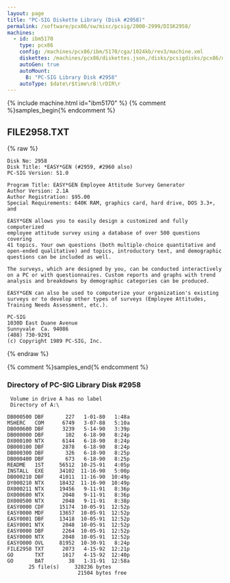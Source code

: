```yaml
---
layout: page
title: "PC-SIG Diskette Library (Disk #2958)"
permalink: /software/pcx86/sw/misc/pcsig/2000-2999/DISK2958/
machines:
  - id: ibm5170
    type: pcx86
    config: /machines/pcx86/ibm/5170/cga/1024kb/rev3/machine.xml
    diskettes: /machines/pcx86/diskettes.json,/disks/pcsigdisks/pcx86/diskettes.json
    autoGen: true
    autoMount:
      B: "PC-SIG Library Disk #2958"
    autoType: $date\r$time\rB:\rDIR\r
---
```


{% include machine.html id="ibm5170" %}
{% comment %}samples_begin{% endcomment %}

## FILE2958.TXT

{% raw %}
```
Disk No: 2958                                                           
Disk Title: *EASY*GEN (#2959, #2960 also)                               
PC-SIG Version: S1.0                                                    
                                                                        
Program Title: EASY*GEN Employee Attitude Survey Generator              
Author Version: 2.1A                                                    
Author Registration: $95.00                                             
Special Requirements: 640K RAM, graphics card, hard drive, DOS 3.3+, and
                                                                        
EASY*GEN allows you to easily design a customized and fully computerized
employee attitude survey using a database of over 500 questions covering
41 topics. Your own questions (both multiple-choice quantitative and    
open-ended qualitative) and topics, introductory text, and demographic  
questions can be included as well.                                      
                                                                        
The surveys, which are designed by you, can be conducted interactively  
on a PC or with questionnaires. Custom reports and graphs with trend    
analysis and breakdowns by demographic categories can be produced.      
                                                                        
EASY*GEN can also be used to computerize your organization's existing   
surveys or to develop other types of surveys (Employee Attitudes,       
Training Needs Assessment, etc.).                                       
                                                                        
PC-SIG                                                                  
1030D East Duane Avenue                                                 
Sunnyvale  Ca. 94086                                                    
(408) 730-9291                                                          
(c) Copyright 1989 PC-SIG, Inc.                                         
```
{% endraw %}

{% comment %}samples_end{% endcomment %}

### Directory of PC-SIG Library Disk #2958

     Volume in drive A has no label
     Directory of A:\

    DB000500 DBF       227   1-01-80   1:48a
    MSHERC   COM      6749   3-07-88   5:10a
    DB000600 DBF      3239   5-14-90   3:39p
    DB000000 DBF       102   6-18-90   8:24p
    DX000100 NTX      6144   6-18-90   8:24p
    DB000100 DBF      2878   6-18-90   8:24p
    DB000300 DBF       326   6-18-90   8:25p
    DB000400 DBF       673   6-18-90   8:25p
    README   1ST     56512  10-25-91   4:05p
    INSTALL  EXE     34102  11-16-90   5:00p
    DB000210 DBF     41011  11-16-90  10:49p
    DY000210 NTX     18432  11-16-90  10:49p
    DX000211 NTX     19456   9-11-91   8:36p
    DX000600 NTX      2048   9-11-91   8:36p
    DX000500 NTX      2048   9-11-91   8:38p
    EASY0000 CDF     15174  10-05-91  12:52p
    EASY0000 MDF     13657  10-05-91  12:52p
    EASY0001 DBF     13418  10-05-91  12:52p
    EASY0001 NTX      2048  10-05-91  12:52p
    EASY0000 DBF      2264  10-05-91  12:52p
    EASY0000 NTX      2048  10-05-91  12:52p
    EASYO000 OVL     81952  10-30-91   8:24p
    FILE2958 TXT      2073   4-15-92  12:21p
    GO       TXT      1617   4-15-92  12:40p
    GO       BAT        38   1-31-91  12:58a
           25 file(s)     328236 bytes
                           21504 bytes free
